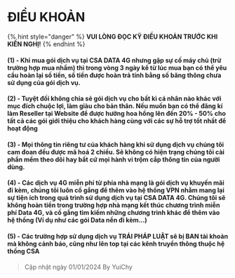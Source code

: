 # ĐIỀU KHOẢN

{% hint style="danger" %}
**VUI LÒNG ĐỌC KỸ ĐIỀU KHOẢN TRƯỚC KHI KIẾN NGHỊ!**
{% endhint %}

#### (1) - Khi mua gói dịch vụ tại CSA DATA 4G nhưng gặp sự cố máy chủ (trừ trường hợp mua nhầm) thì trong vòng 3 ngày kể từ lúc mua bạn có thể yêu cầu hoàn lại số tiền, số tiền được hoàn trả tính bằng số băng thông chưa sử dụng của gói dịch vụ.

#### (2) - Tuyệt đối không chia sẻ gói dịch vụ cho bất kì cá nhân nào khác với mục đích chuộc lợi, làm giàu cho bản thân. Nếu muốn bạn có thể đăng kí làm Reseller tại Website để được hưởng hoa hồng lên đến 20% - 50% cho tất cả các gói giới thiệu cho khách hàng cùng với các sự hỗ trợ tốt nhất để hoạt động

#### (3) - Mọi thông tin riêng tư của khách hàng khi sử dụng dịch vụ chúng tôi cam đoan đều được mã hoá 2 chiều. Sẽ không có hiện trạng chúng tôi cài phần mềm theo dõi hay bất cứ mọi hành vi trộm cắp thông tin của người dùng.

#### (4) - Các dịch vụ 4G miễn phí từ phía nhà mạng là gói dịch vụ khuyến mãi đi kèm, chúng tôi luôn cố gắng để thêm vào hệ thống VPN nhằm mang lại sự tiện ích trong quá trình sử dụng dịch vụ tại CSA DATA 4G. Chúng tôi sẽ không hoàn tiền trong trường hợp nhà mạng kết thúc chương trình miễn phí Data 4G, và cố gắng tìm kiếm những chương trình khác để thêm vào hệ thống (Ví dụ như các gói Data nền đi kèm…)

#### (5) - Các trường hợp sử dụng dịch vụ TRÁI PHÁP LUẬT sẽ bị BAN tài khoản mà không cảnh báo, cũng như lên top tại các kênh truyền thông thuộc hệ thống CSA

> Cập nhật ngày 01/01/2024 By YuiChy
